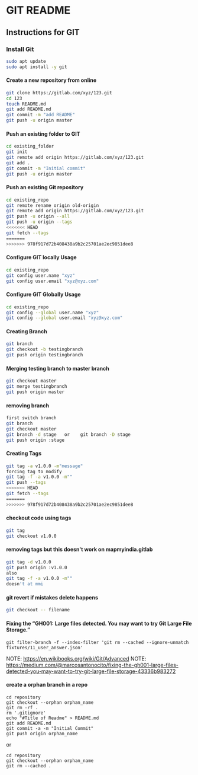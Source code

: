 # GIT README

## Instructions for GIT

### Install Git

```bash
sudo apt update
sudo apt install -y git
```

#### Create a new repository from online

```bash
git clone https://gitlab.com/xyz/123.git
cd 123
touch README.md
git add README.md
git commit -m "add README"
git push -u origin master
```

#### Push an existing folder to GIT

```bash
cd existing_folder
git init
git remote add origin https://gitlab.com/xyz/123.git
git add .
git commit -m "Initial commit"
git push -u origin master
```

#### Push an existing Git repository

```bash
cd existing_repo
git remote rename origin old-origin
git remote add origin https://gitlab.com/xyz/123.git
git push -u origin --all
git push -u origin --tags
<<<<<<< HEAD
git fetch --tags
=======
>>>>>>> 978f917d72b408438a9b2c25701ae2ec9851dee8
```

#### Configure GIT locally Usage

```bash
cd existing_repo
git config user.name "xyz"
git config user.email "xyz@xyz.com"
```

#### Configure GIT Globally Usage

```bash
cd existing_repo
git config --global user.name "xyz"
git config --global user.email "xyz@xyz.com"
```

#### Creating Branch

```bash
git branch
git checkout -b testingbranch
git push origin testingbranch
```

#### Merging testing branch to master branch

```bash
git checkout master
git merge testingbranch
git push origin master
```

#### removing branch

```bash
first switch branch
git branch
git checkout master
git branch -d stage   or    git branch -D stage
git push origin :stage
```

#### Creating Tags

```bash
git tag -a v1.0.0 -m"message"
forcing tag to modify
git tag -f -a v1.0.0 -m""
git push --tags
<<<<<<< HEAD
git fetch --tags
=======
>>>>>>> 978f917d72b408438a9b2c25701ae2ec9851dee8
```

#### checkout code using tags

```bash
git tag
git checkout v1.0.0
```

#### removing tags but this doesn't work on mapmyindia.gitlab

```bash
git tag -d v1.0.0
git push origin :v1.0.0
also
git tag -f -a v1.0.0 -m""
doesn't at mmi
```

#### git revert if mistakes delete happens

```bash
git checkout -- filename
```

#### Fixing the “GH001: Large files detected. You may want to try Git Large File Storage.”
```
git filter-branch -f --index-filter 'git rm --cached --ignore-unmatch fixtures/11_user_answer.json'
```

NOTE: https://en.wikibooks.org/wiki/Git/Advanced
NOTE: https://medium.com/@marcosantonocito/fixing-the-gh001-large-files-detected-you-may-want-to-try-git-large-file-storage-43336b983272


#### create a orphan branch in a repo
```
cd repository
git checkout --orphan orphan_name
git rm -rf .
rm '.gitignore'
echo "#Title of Readme" > README.md
git add README.md
git commit -a -m "Initial Commit"
git push origin orphan_name
```

or

```
cd repository
git checkout --orphan orphan_name
git rm --cached .
```

